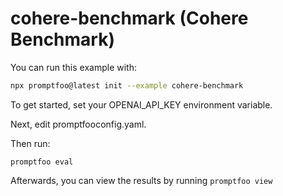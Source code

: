 # cohere-benchmark (Cohere Benchmark)

You can run this example with:

```bash
npx promptfoo@latest init --example cohere-benchmark
```

To get started, set your OPENAI_API_KEY environment variable.

Next, edit promptfooconfig.yaml.

Then run:

```
promptfoo eval
```

Afterwards, you can view the results by running `promptfoo view`

